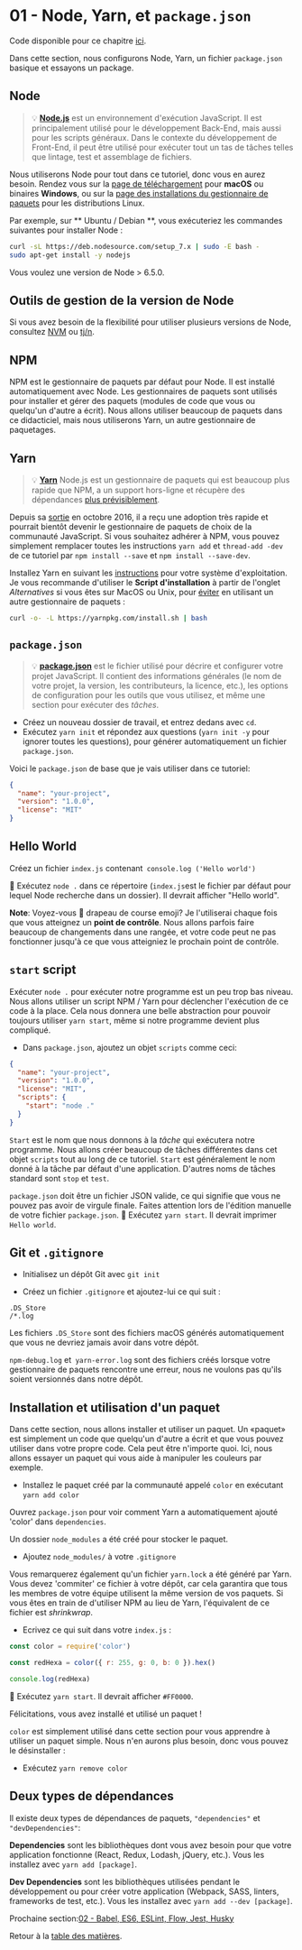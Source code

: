 # 01 - Node, Yarn, et `package.json`

Code disponible pour ce chapitre [ici](https://github.com/AmauryVanEspen/js-stack-walkthrough/tree/master/01-node-yarn-package-json).

Dans cette section, nous configurons Node, Yarn, un fichier `package.json` basique et essayons un package.

## Node

> 💡 **[Node.js](https://nodejs.org/)** est un environnement d'exécution JavaScript. Il est principalement utilisé pour le développement Back-End, mais aussi pour les scripts généraux. Dans le contexte du développement de Front-End, il peut être utilisé pour exécuter tout un tas de tâches telles que lintage, test et assemblage de fichiers.

Nous utiliserons Node pour tout dans ce tutoriel, donc vous en aurez besoin. Rendez vous sur la [page de téléchargement](https://nodejs.org/en/download/current/) pour **macOS** ou binaires **Windows**, ou sur la [page des installations du gestionnaire de paquets](https://nodejs.org/en/download/package-manager/) pour les distributions Linux.

Par exemple, sur ** Ubuntu / Debian **, vous exécuteriez les commandes suivantes pour installer Node :

```sh
curl -sL https://deb.nodesource.com/setup_7.x | sudo -E bash -
sudo apt-get install -y nodejs
```

Vous voulez une version de Node > 6.5.0.

## Outils de gestion de la version de Node
Si vous avez besoin de la flexibilité pour utiliser plusieurs versions de Node, consultez [NVM](https://github.com/creationix/nvm) ou [tj/n](https://github.com/tj/n).

## NPM

NPM est le gestionnaire de paquets par défaut pour Node. Il est installé automatiquement avec Node. Les gestionnaires de paquets sont utilisés pour installer et gérer des paquets (modules de code que vous ou quelqu'un d'autre a écrit). Nous allons utiliser beaucoup de paquets dans ce didacticiel, mais nous utiliserons Yarn, un autre gestionnaire de paquetages.

## Yarn

> 💡 **[Yarn](https://yarnpkg.com/)** Node.js est un gestionnaire de paquets qui est beaucoup plus rapide que NPM, a un support hors-ligne et récupère des dépendances [plus prévisiblement](https://yarnpkg.com/en/docs/yarn-lock).

Depuis sa [sortie](https://code.facebook.com/posts/1840075619545360) en octobre 2016, il a reçu une adoption très rapide et pourrait bientôt devenir le gestionnaire de paquets de choix de la communauté JavaScript. Si vous souhaitez adhérer à NPM, vous pouvez simplement remplacer toutes les instructions `yarn add` et `thread-add -dev` de ce tutoriel par `npm install --save` et `npm install --save-dev`.

Installez Yarn en suivant les [instructions](https://yarnpkg.com/en/docs/install) pour votre système d'exploitation. Je vous recommande d'utiliser le **Script d'installation** à partir de l'onglet *Alternatives* si vous êtes sur MacOS ou Unix, pour [éviter](https://github.com/yarnpkg/yarn/issues/1505) en utilisant un autre gestionnaire de paquets :

```sh
curl -o- -L https://yarnpkg.com/install.sh | bash
```

## `package.json`

> 💡 **[package.json](https://yarnpkg.com/en/docs/package-json)** est le fichier utilisé pour décrire et configurer votre projet JavaScript. Il contient des informations générales (le nom de votre projet, la version, les contributeurs, la licence, etc.), les options de configuration pour les outils que vous utilisez, et même une section pour exécuter des *tâches*.

- Créez un nouveau dossier de travail, et entrez dedans avec `cd`.
- Exécutez `yarn init` et répondez aux questions (`yarn init -y` pour ignorer toutes les questions), pour générer automatiquement un fichier` package.json`.

Voici le `package.json` de base que je vais utiliser dans ce tutoriel:

```json
{
  "name": "your-project",
  "version": "1.0.0",
  "license": "MIT"
}
```

## Hello World

Créez un fichier `index.js` contenant` console.log ('Hello world')`

🏁 Exécutez `node .` dans ce répertoire (`index.js`est le fichier par défaut pour lequel Node recherche dans un dossier). Il devrait afficher "Hello world".

**Note**: Voyez-vous 🏁 drapeau de course emoji? Je l'utiliserai chaque fois que vous atteignez un **point de contrôle**. Nous allons parfois faire beaucoup de changements dans une rangée, et votre code peut ne pas fonctionner jusqu'à ce que vous atteigniez le prochain point de contrôle.

## `start` script

Exécuter `node .` pour exécuter notre programme est un peu trop bas niveau. Nous allons utiliser un script NPM / Yarn pour déclencher l'exécution de ce code à la place. Cela nous donnera une belle abstraction pour pouvoir toujours utiliser `yarn start`, même si notre programme devient plus compliqué.

- Dans `package.json`, ajoutez un objet `scripts` comme ceci:

```json
{
  "name": "your-project",
  "version": "1.0.0",
  "license": "MIT",
  "scripts": {
    "start": "node ."
  }
}
```

`Start` est le nom que nous donnons à la *tâche* qui exécutera notre programme. Nous allons créer beaucoup de tâches différentes dans cet objet `scripts` tout au long de ce tutoriel. `Start` est généralement le nom donné à la tâche par défaut d'une application. D'autres noms de tâches standard sont `stop` et `test`.

`package.json` doit être un fichier JSON valide, ce qui signifie que vous ne pouvez pas avoir de virgule finale. Faites attention lors de l'édition manuelle de votre fichier `package.json`. 🏁 Exécutez `yarn start`. Il devrait imprimer `Hello world`.

## Git et `.gitignore`

- Initialisez un dépôt Git avec `git init`

- Créez un fichier `.gitignore` et ajoutez-lui ce qui suit :

```gitignore
.DS_Store
/*.log
```

Les fichiers `.DS_Store` sont des fichiers macOS générés automatiquement que vous ne devriez jamais avoir dans votre dépôt. 

`npm-debug.log` et` yarn-error.log` sont des fichiers créés lorsque votre gestionnaire de paquets rencontre une erreur, nous ne voulons pas qu'ils soient versionnés dans notre dépôt.

## Installation et utilisation d'un paquet

Dans cette section, nous allons installer et utiliser un paquet. Un «paquet» est simplement un code que quelqu'un d'autre a écrit et que vous pouvez utiliser dans votre propre code. Cela peut être n'importe quoi. Ici, nous allons essayer un paquet qui vous aide à manipuler les couleurs par exemple. 

- Installez le paquet créé par la communauté appelé `color` en exécutant `yarn add color`

Ouvrez `package.json` pour voir comment Yarn a automatiquement ajouté 'color' dans `dependencies`.

Un dossier `node_modules` a été créé pour stocker le paquet.

- Ajoutez `node_modules/` à votre `.gitignore`

Vous remarquerez également qu'un fichier `yarn.lock` a été généré par Yarn. Vous devez 'commiter' ce fichier à votre dépôt, car cela garantira que tous les membres de votre équipe utilisent la même version de vos paquets. Si vous êtes en train de d'utiliser NPM au lieu de Yarn, l'équivalent de ce fichier est *shrinkwrap*.

- Ecrivez ce qui suit dans votre `index.js` :

```js
const color = require('color')

const redHexa = color({ r: 255, g: 0, b: 0 }).hex()

console.log(redHexa)
```

🏁 Exécutez `yarn start`. Il devrait afficher `#FF0000`.

Félicitations, vous avez installé et utilisé un paquet !

`color` est simplement utilisé dans cette section pour vous apprendre à utiliser un paquet simple. Nous n'en aurons plus besoin, donc vous pouvez le désinstaller :

- Exécutez `yarn remove color`

## Deux types de dépendances

Il existe deux types de dépendances de paquets, `"dependencies"` et `"devDependencies"`:

**Dependencies** sont les bibliothèques dont vous avez besoin pour que votre application fonctionne (React, Redux, Lodash, jQuery, etc.). Vous les installez avec `yarn add [package]`.

**Dev Dependencies** sont les bibliothèques utilisées pendant le développement ou pour créer votre application (Webpack, SASS, linters, frameworks de test, etc.). Vous les installez avec `yarn add --dev [package]`.

Prochaine section:[02 - Babel, ES6, ESLint, Flow, Jest, Husky](02-babel-es6-eslint-flow-jest-husky.md#readme)

Retour à la [table des matières](https://github.com/AmauryVanEspen/js-stack-from-scratch#table-of-contents).
